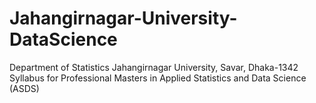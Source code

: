 # Jahangirnagar-University-DataScience
Department of Statistics Jahangirnagar University, Savar, Dhaka-1342 Syllabus for Professional Masters in Applied Statistics and Data Science (ASDS)
